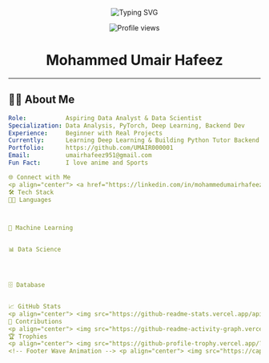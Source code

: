 <!-- Header Typing Animation -->
<p align="center">
  <img src="https://readme-typing-svg.herokuapp.com?font=Fira+Code&duration=3500&pause=1000&color=6f42c1&center=true&vCenter=true&width=435&lines=Heyo+I'm+Mohammed+Umair+Hafeez;Aspiring+Data+Analyst+%7C+Data+Scientist;Python+%26+PyTorch+Learner;Always+Learning+%7C+Building+%7C+Sharing" alt="Typing SVG" />
</p>

<!-- Profile Views -->
<p align="center">
  <img src="https://komarev.com/ghpvc/?username=UMAIR000001&label=Profile+Views&color=6f42c1&style=flat-square" alt="Profile views" />
</p>

<h1 align="center">Mohammed Umair Hafeez</h1>

---

## 🧑‍💻 About Me

```yaml
Role:           Aspiring Data Analyst & Data Scientist
Specialization: Data Analysis, PyTorch, Deep Learning, Backend Dev
Experience:     Beginner with Real Projects
Currently:      Learning Deep Learning & Building Python Tutor Backend
Portfolio:      https://github.com/UMAIR000001
Email:          umairhafeez951@gmail.com
Fun Fact:       I love anime and Sports

🌐 Connect with Me
<p align="center"> <a href="https://linkedin.com/in/mohammedumairhafeez" target="_blank"> <img src="https://img.shields.io/badge/LinkedIn-0077B5?style=flat-square&logo=linkedin&logoColor=white" /> </a> <a href="mailto:umairhafeez951@gmail.com"> <img src="https://img.shields.io/badge/Gmail-D14836?style=flat-square&logo=gmail&logoColor=white" /> </a> <a href="https://www.kaggle.com/umairhafeez1" target="_blank"> <img src="https://img.shields.io/badge/Kaggle-20BEFF?style=flat-square&logo=kaggle&logoColor=white" /> </a> </p>
🛠️ Tech Stack
👨‍💻 Languages



🧠 Machine Learning


📊 Data Science




🗄️ Database


📈 GitHub Stats
<p align="center"> <img src="https://github-readme-stats.vercel.app/api?username=UMAIR000001&show_icons=true&theme=radical&count_private=true" height="180" /> <img src="https://github-readme-stats.vercel.app/api/top-langs/?username=UMAIR000001&layout=compact&theme=radical" height="180" /> </p> <p align="center"> <img src="https://github-readme-streak-stats.herokuapp.com/?user=UMAIR000001&theme=radical&hide_border=false" /> </p>
🧮 Contributions
<p align="center"> <img src="https://github-readme-activity-graph.vercel.app/graph?username=UMAIR000001&bg_color=ffffff&color=6f42c1&line=6f42c1&point=ff9900&area=true&hide_border=true" alt="GitHub Activity Graph" /> </p>
🏆 Trophies
<p align="center"> <img src="https://github-profile-trophy.vercel.app/?username=UMAIR000001&theme=radical&no-frame=true&row=1&margin-w=10" /> </p>
<!-- Footer Wave Animation --> <p align="center"> <img src="https://capsule-render.vercel.app/api?type=waving&height=140&section=footer&color=6f42c1" /> </p> ```
